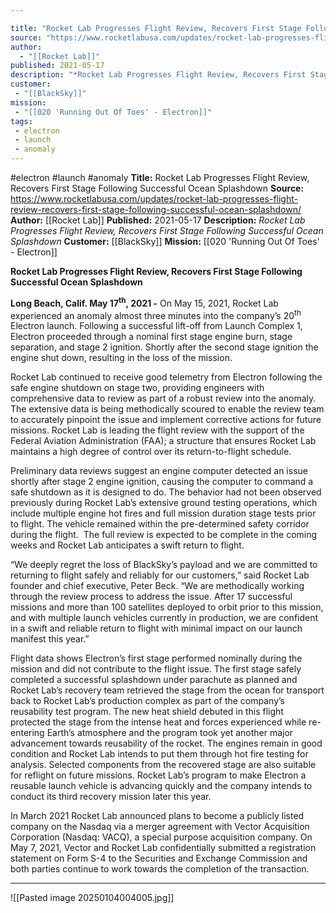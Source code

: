 ```yaml
---

title: "Rocket Lab Progresses Flight Review, Recovers First Stage Following Successful Ocean Splashdown "
source: "https://www.rocketlabusa.com/updates/rocket-lab-progresses-flight-review-recovers-first-stage-following-successful-ocean-splashdown/"
author:
  - "[[Rocket Lab]]"
published: 2021-05-17
description: "*Rocket Lab Progresses Flight Review, Recovers First Stage Following Successful Ocean Splashdown*"
customer:
 - "[[BlackSky]]"
mission:
 - "[[020 'Running Out Of Toes' - Electron]]"
tags:
 - electron
 - launch
 - anomaly
---
```


#electron #launch #anomaly
**Title:** Rocket Lab Progresses Flight Review, Recovers First Stage Following Successful Ocean Splashdown 
**Source:** https://www.rocketlabusa.com/updates/rocket-lab-progresses-flight-review-recovers-first-stage-following-successful-ocean-splashdown/
**Author:** [[Rocket Lab]]
**Published:** 2021-05-17
**Description:** *Rocket Lab Progresses Flight Review, Recovers First Stage Following Successful Ocean Splashdown*
**Customer:** [[BlackSky]]
**Mission:** [[020 'Running Out Of Toes' - Electron]]

**Rocket Lab Progresses Flight Review, Recovers First Stage Following Successful Ocean Splashdown**

**Long Beach, Calif. May 17<sup>th</sup>, 2021 -** On May 15, 2021, Rocket Lab experienced an anomaly almost three minutes into the company’s 20<sup>th</sup> Electron launch. Following a successful lift-off from Launch Complex 1, Electron proceeded through a nominal first stage engine burn, stage separation, and stage 2 ignition. Shortly after the second stage ignition the engine shut down, resulting in the loss of the mission.

Rocket Lab continued to receive good telemetry from Electron following the safe engine shutdown on stage two, providing engineers with comprehensive data to review as part of a robust review into the anomaly. The extensive data is being methodically scoured to enable the review team to accurately pinpoint the issue and implement corrective actions for future missions. Rocket Lab is leading the flight review with the support of the Federal Aviation Administration (FAA); a structure that ensures Rocket Lab maintains a high degree of control over its return-to-flight schedule.

Preliminary data reviews suggest an engine computer detected an issue shortly after stage 2 engine ignition, causing the computer to command a safe shutdown as it is designed to do. The behavior had not been observed previously during Rocket Lab’s extensive ground testing operations, which include multiple engine hot fires and full mission duration stage tests prior to flight. The vehicle remained within the pre-determined safety corridor during the flight.  The full review is expected to be complete in the coming weeks and Rocket Lab anticipates a swift return to flight. 

“We deeply regret the loss of BlackSky’s payload and we are committed to returning to flight safely and reliably for our customers,” said Rocket Lab founder and chief executive, Peter Beck. “We are methodically working through the review process to address the issue. After 17 successful missions and more than 100 satellites deployed to orbit prior to this mission, and with multiple launch vehicles currently in production, we are confident in a swift and reliable return to flight with minimal impact on our launch manifest this year.”

Flight data shows Electron’s first stage performed nominally during the mission and did not contribute to the flight issue. The first stage safely completed a successful splashdown under parachute as planned and Rocket Lab’s recovery team retrieved the stage from the ocean for transport back to Rocket Lab’s production complex as part of the company’s reusability test program. The new heat shield debuted in this flight protected the stage from the intense heat and forces experienced while re-entering Earth’s atmosphere and the program took yet another major advancement towards reusability of the rocket. The engines remain in good condition and Rocket Lab intends to put them through hot fire testing for analysis. Selected components from the recovered stage are also suitable for reflight on future missions. Rocket Lab’s program to make Electron a reusable launch vehicle is advancing quickly and the company intends to conduct its third recovery mission later this year.

In March 2021 Rocket Lab announced plans to become a publicly listed company on the Nasdaq via a merger agreement with Vector Acquisition Corporation (Nasdaq: VACQ), a special purpose acquisition company. On May 7, 2021, Vector and Rocket Lab confidentially submitted a registration statement on Form S-4 to the Securities and Exchange Commission and both parties continue to work towards the completion of the transaction. 

---

![[Pasted image 20250104004005.jpg]]